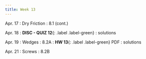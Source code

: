 ```yaml
---
title: Week 13 
---
```

Apr. 17
: Dry Friction 
  : 8.1 (cont.)

Apr. 18
: **DISC - QUIZ 12**{: .label .label-green} 
  : solutions

Apr. 19
: Wedges
  : 8.2A
: **HW 13**{: .label .label-green} PDF
  : solutions

Apr. 21	
: Screws
  : 8.2B
